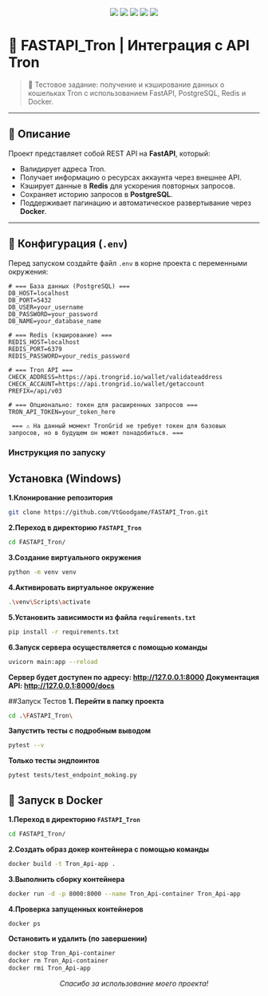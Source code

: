 <!--
  ╔════╗ ╔═══╗ ╔═══╗   ╔════╗       🚀 FASTAPI_Tron
  ║    ║ ║   ║ ║   ║   ║    ║       🔗 Интеграция с Tron API
  ╠══╦═╝ ║ ═╦╝ ║ ═╦╝   ║ ═╦═╝
  ║  ╚╗  ║  ║  ║  ║    ║  ║         💡 FastAPI • Docker • Redis
  ╚═══╝  ╚══╝  ╚══╝    ╚══╝
-->

<p align="center">
  <img src="https://img.shields.io/badge/Python-3.12-blue?style=for-the-badge&logo=python"/>
  <img src="https://img.shields.io/badge/FastAPI-0.116-green?style=for-the-badge&logo=fastapi"/>
  <img src="https://img.shields.io/badge/Tron-Protocol-blue?style=for-the-badge&logo=tron"/>
  <img src="https://img.shields.io/badge/Redis-database-red?style=for-the-badge&logo=redis&logoColor=white"/>
  <img src="https://img.shields.io/badge/Docker-container-2496ED?style=for-the-badge&logo=docker"/>
</p>

# 🚀 FASTAPI_Tron | Интеграция с API Tron

> 📌 Тестовое задание: получение и кэширование данных о кошельках Tron с использованием FastAPI, PostgreSQL, Redis и Docker.

---

## 📌 Описание

Проект представляет собой REST API на **FastAPI**, который:
- Валидирует адреса Tron.
- Получает информацию о ресурсах аккаунта через внешнее API.
- Кэширует данные в **Redis** для ускорения повторных запросов.
- Сохраняет историю запросов в **PostgreSQL**.
- Поддерживает пагинацию и автоматическое развертывание через **Docker**.

---

## 🔐 Конфигурация (`.env`)

Перед запуском создайте файл `.env` в корне проекта с переменными окружения:

```env
# === База данных (PostgreSQL) ===
DB_HOST=localhost
DB_PORT=5432
DB_USER=your_username
DB_PASSWORD=your_password
DB_NAME=your_database_name

# === Redis (кэширование) ===
REDIS_HOST=localhost
REDIS_PORT=6379
REDIS_PASSWORD=your_redis_password

# === Tron API ===
CHECK_ADDRESS=https://api.trongrid.io/wallet/validateaddress
CHECK_ACCAUNT=https://api.trongrid.io/wallet/getaccount
PREFIX=/api/v03

# === Опционально: токен для расширенных запросов ===
TRON_API_TOKEN=your_token_here 

 === ⚠️ На данный момент TronGrid не требует токен для базовых запросов, но в будущем он может понадобиться. === 
```

### Инструкция по запуску

## Установка (Windows)
**1.Клонирование репозитория**
 ```bash
 git clone https://github.com/VtGoodgame/FASTAPI_Tron.git
 ```
**2.Переход в директорию `FASTAPI_Tron`**
 ```bash
 cd FASTAPI_Tron/
```
**3.Создание виртуального окружения**
 ```bash
python -m venv venv
```
**4.Активировать виртуальное окружение**
 ```bash
 .\venv\Scripts\activate
```
**5.Установить зависимости из файла `requirements.txt`**
 ```bash
pip install -r requirements.txt
```
**6.Запуск сервера осуществляется с помощью команды**
 ```bash
 uvicorn main:app --reload
```
**Сервер будет доступен по адресу: http://127.0.0.1:8000
  Документация API: http://127.0.0.1:8000/docs**

##Запуск Тестов
**1. Перейти в папку проекта**
```bash
cd .\FASTAPI_Tron\
```  
**Запустить тесты с подробным выводом**
```bash
pytest --v
```
**Только тесты эндпоинтов**
```bash
pytest tests/test_endpoint_moking.py
```

## 🐳 Запуск в Docker

**1.Переход в директорию `FASTAPI_Tron`**
 ```bash
 cd FASTAPI_Tron/
```
**2.Создать образ докер контейнера с помощью команды**
 ```bash
 docker build -t Tron_Api-app .
```
**3.Выполнить сборку контейнера**
 ```bash
 docker run -d -p 8000:8000 --name Tron_Api-container Tron_Api-app
```
**4.Проверка запущенных контейнеров**
 ```bash
 docker ps
```

**Остановить и удалить (по завершении)**
  ```bash
 docker stop Tron_Api-container
 docker rm Tron_Api-container
 docker rmi Tron_Api-app
```

<p align="center"><i>Спасибо за использование моего проекта!</i></p>
